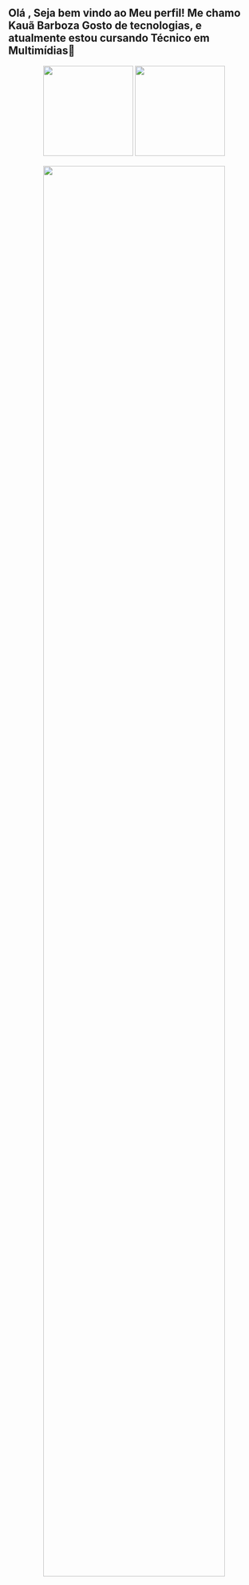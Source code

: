 <h2> Olá , Seja bem vindo ao Meu perfil! Me chamo Kauã Barboza 
Gosto de tecnologias, e atualmente estou cursando Técnico em Multimídias📱</h2>

<div align="center">
 <img height="180em" src="https://github-readme-stats.vercel.app/api/top-langs/?username=odirlei-assis&layout=compact&langs_count=7&theme=dracula"/>
 <img height="180em" src=""/>
</div>
<br>
<div align="center">
<img width="85%" height="85%"  src=""/>
</div>
